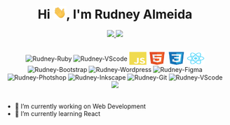<h1 align="center">Hi <img src="https://raw.githubusercontent.com/ABSphreak/ABSphreak/master/gifs/Hi.gif" width="30px">, I'm Rudney Almeida</h1>
<p align="center">
<a href="https://github.com/rudneyalmeida">
  <img height="180em" src="https://github-readme-stats-eight-theta.vercel.app/api?username=rudneyalmeida&show_icons=true&theme=algolia&include_all_commits=true&count_private=true&title_color=C99A2D&bg_color=282828"/>
  <img height="180em" src="https://github-readme-stats-eight-theta.vercel.app/api/top-langs/?username=rudneyalmeida&layout=compact&langs_count=8&theme=algolia&title_color=C99A2D&bg_color=282828"/>
</a>
</p>

<div style="display: inline_block" align="center"><br>
  <img align="center" alt="Rudney-Ruby" height="30" width="40" src="https://cdn.jsdelivr.net/gh/devicons/devicon/icons/ruby/ruby-original.svg">
  <img align="center" alt="Rudney-VScode" height="30" width="40" src="https://cdn.jsdelivr.net/gh/devicons/devicon/icons/rails/rails-plain-wordmark.svg">
  <img align="center" alt="Rudney-Js" height="30" width="40" src="https://raw.githubusercontent.com/devicons/devicon/master/icons/javascript/javascript-plain.svg">
  <img align="center" alt="Rudney-HTML" height="30" width="40" src="https://raw.githubusercontent.com/devicons/devicon/master/icons/html5/html5-original.svg">
  <img align="center" alt="Rudney-CSS" height="30" width="40" src="https://raw.githubusercontent.com/devicons/devicon/master/icons/css3/css3-original.svg">
  <img align="center" alt="Rudney-React" height="30" width="40" src="https://raw.githubusercontent.com/devicons/devicon/master/icons/react/react-original.svg">
  <img align="center" alt="Rudney-Bootstrap" height="30" width="40" src="https://cdn.jsdelivr.net/gh/devicons/devicon/icons/bootstrap/bootstrap-original.svg">
  <img align="center" alt="Rudney-Wordpress" height="30" width="40" src="https://cdn.jsdelivr.net/gh/devicons/devicon/icons/wordpress/wordpress-plain.svg">
  <img align="center" alt="Rudney-Figma" height="30" width="40" src="https://cdn.jsdelivr.net/gh/devicons/devicon/icons/figma/figma-original.svg">
  <img align="center" alt="Rudney-Photshop" height="30" width="40" src="https://cdn.jsdelivr.net/gh/devicons/devicon/icons/photoshop/photoshop-plain.svg">
  <img align="center" alt="Rudney-Inkscape" height="30" width="40" src="https://cdn.jsdelivr.net/gh/devicons/devicon/icons/inkscape/inkscape-original.svg">
  <img align="center" alt="Rudney-Git" height="30" width="40" src="https://cdn.jsdelivr.net/gh/devicons/devicon/icons/git/git-original.svg">
  <img align="center" alt="Rudney-VScode" height="30" width="40" src="https://cdn.jsdelivr.net/gh/devicons/devicon/icons/vscode/vscode-original.svg">          
  <img src="https://user-images.githubusercontent.com/73097560/115834477-dbab4500-a447-11eb-908a-139a6edaec5c.gif">
</div>

##
- 🔭 I’m currently working on Web Development
- 🌱 I’m currently learning React

